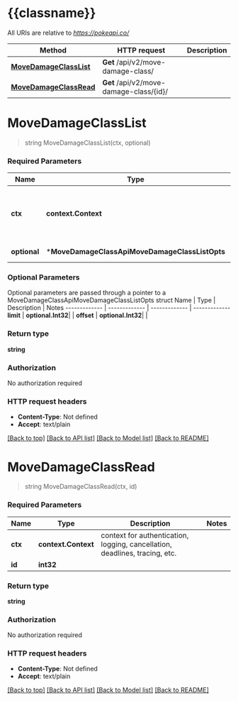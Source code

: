 # {{classname}}

All URIs are relative to *https://pokeapi.co/*

Method | HTTP request | Description
------------- | ------------- | -------------
[**MoveDamageClassList**](MoveDamageClassApi.md#MoveDamageClassList) | **Get** /api/v2/move-damage-class/ | 
[**MoveDamageClassRead**](MoveDamageClassApi.md#MoveDamageClassRead) | **Get** /api/v2/move-damage-class/{id}/ | 

# **MoveDamageClassList**
> string MoveDamageClassList(ctx, optional)


### Required Parameters

Name | Type | Description  | Notes
------------- | ------------- | ------------- | -------------
 **ctx** | **context.Context** | context for authentication, logging, cancellation, deadlines, tracing, etc.
 **optional** | ***MoveDamageClassApiMoveDamageClassListOpts** | optional parameters | nil if no parameters

### Optional Parameters
Optional parameters are passed through a pointer to a MoveDamageClassApiMoveDamageClassListOpts struct
Name | Type | Description  | Notes
------------- | ------------- | ------------- | -------------
 **limit** | **optional.Int32**|  | 
 **offset** | **optional.Int32**|  | 

### Return type

**string**

### Authorization

No authorization required

### HTTP request headers

 - **Content-Type**: Not defined
 - **Accept**: text/plain

[[Back to top]](#) [[Back to API list]](../README.md#documentation-for-api-endpoints) [[Back to Model list]](../README.md#documentation-for-models) [[Back to README]](../README.md)

# **MoveDamageClassRead**
> string MoveDamageClassRead(ctx, id)


### Required Parameters

Name | Type | Description  | Notes
------------- | ------------- | ------------- | -------------
 **ctx** | **context.Context** | context for authentication, logging, cancellation, deadlines, tracing, etc.
  **id** | **int32**|  | 

### Return type

**string**

### Authorization

No authorization required

### HTTP request headers

 - **Content-Type**: Not defined
 - **Accept**: text/plain

[[Back to top]](#) [[Back to API list]](../README.md#documentation-for-api-endpoints) [[Back to Model list]](../README.md#documentation-for-models) [[Back to README]](../README.md)

